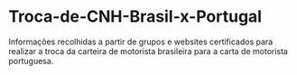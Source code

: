 # Troca-de-CNH-Brasil-x-Portugal
Informações recolhidas a partir de grupos e websites certificados para realizar a troca da carteira de motorista brasileira para a carta de motorista portuguesa. 
